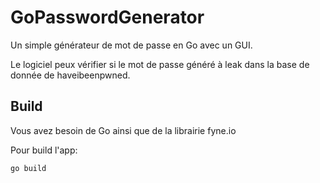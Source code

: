 # GoPasswordGenerator

Un simple générateur de mot de passe en Go avec un GUI.

Le logiciel peux vérifier si le mot de passe généré à leak dans la base de donnée de haveibeenpwned.

## Build

Vous avez besoin de Go ainsi que de la librairie fyne.io

Pour build l'app:

```bash
go build
```
